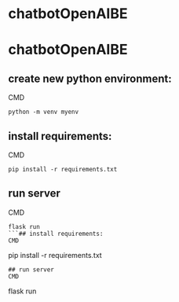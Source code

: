 # chatbotOpenAIBE
# chatbotOpenAIBE
## create new python environment:
CMD
```
python -m venv myenv
```
## install requirements:
CMD
```
pip install -r requirements.txt
```
## run server
CMD
```
flask run
```## install requirements:
CMD
```
pip install -r requirements.txt
```
## run server
CMD
```
flask run
```